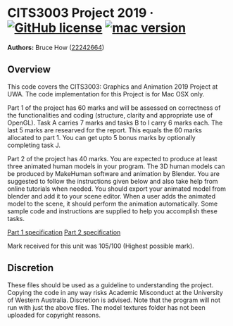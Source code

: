 # CITS3003 Project 2019 &middot; [![GitHub license](https://img.shields.io/badge/license-MIT-blue.svg)](https://github.com/brucehow/CITS3003-Project/blob/master/LICENSE) [![mac version](https://img.shields.io/badge/macOS-10.12.6-blue.svg)]()
<b>Authors:</b> Bruce How ([22242664](https://github.com/brucehow/))

## Overview
This code covers the CITS3003: Graphics and Animation 2019 Project at UWA. 
The code implementation for this Project is for Mac OSX only.

Part 1 of the project has 60 marks and will be assessed on correctness of the functionalities and coding (structure, clarity and appropriate use of OpenGL). Task A carries 7 marks and tasks B to I carry 6 marks each. The last 5 marks are researved for the report. This equals the 60 marks allocated to part 1. You can get upto 5 bonus marks by optionally completing task J.

Part 2 of the project has 40 marks. You are expected to produce at least three animated human models in your program. The 3D human models can be produced by MakeHuman software and animation by Blender. You are suggested to follow the instructions given below and also take help from online tutorials when needed. You should export your animated model from blender and add it to your scene editor. When a user adds the animated model to the scene, it should perform the animation automatically. Some sample code and instructions are supplied to help you accomplish these tasks.

[Part 1 specification](http://teaching.csse.uwa.edu.au/units/CITS3003/labsheet.php?fname=project-2019/project-part1) [Part 2 specification](http://teaching.csse.uwa.edu.au/units/CITS3003/labsheet.php?fname=project-2019/project-part2)

Mark received for this unit was 105/100 (Highest possible mark).

## Discretion
These files should be used as a guideline to understanding the project. Copying the code in any way risks Academic Misconduct at the University of Western Australia. Discretion is advised. Note that the program will not run with just the above files. The model textures folder has not been uploaded for copyright reasons.
